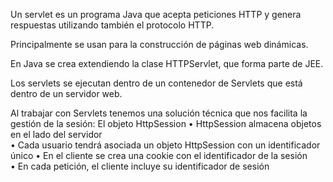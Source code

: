 Un servlet es un programa Java que acepta peticiones HTTP y genera respuestas utilizando también el protocolo HTTP.  

Principalmente se usan para la construcción de páginas web dinámicas.  

En Java se crea extendiendo la clase HTTPServlet, que forma parte de JEE.

Los servlets se ejecutan dentro de un contenedor de Servlets que está dentro de un servidor web.

Al trabajar con Servlets tenemos una solución técnica que nos facilita la gestión de la sesión: El objeto HttpSession
• HttpSession almacena objetos en el lado del servidor  
• Cada usuario tendrá asociada un objeto HttpSession con un identificador único • En el cliente se crea una cookie con el identificador de la sesión  
• En cada petición, el cliente incluye su identificador de sesión